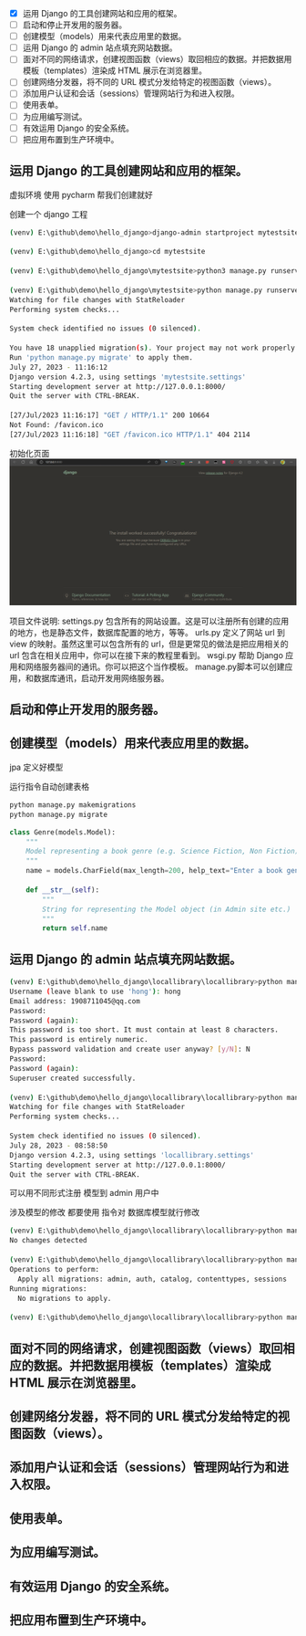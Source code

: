 - [x] 运用 Django 的工具创建网站和应用的框架。
- [ ] 启动和停止开发用的服务器。
- [ ] 创建模型（models）用来代表应用里的数据。
- [ ] 运用 Django 的 admin 站点填充网站数据。
- [ ] 面对不同的网络请求，创建视图函数（views）取回相应的数据。并把数据用模板（templates）渲染成 HTML 展示在浏览器里。
- [ ] 创建网络分发器，将不同的 URL 模式分发给特定的视图函数（views）。
- [ ] 添加用户认证和会话（sessions）管理网站行为和进入权限。
- [ ] 使用表单。
- [ ] 为应用编写测试。
- [ ] 有效运用 Django 的安全系统。
- [ ] 把应用布置到生产环境中。

## 运用 Django 的工具创建网站和应用的框架。

虚拟环境 使用 pycharm 帮我们创建就好

创建一个 django 工程

```bash
(venv) E:\github\demo\hello_django>django-admin startproject mytestsite

(venv) E:\github\demo\hello_django>cd mytestsite

(venv) E:\github\demo\hello_django\mytestsite>python3 manage.py runserver

(venv) E:\github\demo\hello_django\mytestsite>python manage.py runserver
Watching for file changes with StatReloader
Performing system checks...

System check identified no issues (0 silenced).

You have 18 unapplied migration(s). Your project may not work properly until you apply the migrations for app(s): admin, auth, contenttypes, sessions.
Run 'python manage.py migrate' to apply them.
July 27, 2023 - 11:16:12
Django version 4.2.3, using settings 'mytestsite.settings'
Starting development server at http://127.0.0.1:8000/
Quit the server with CTRL-BREAK.

[27/Jul/2023 11:16:17] "GET / HTTP/1.1" 200 10664
Not Found: /favicon.ico
[27/Jul/2023 11:16:18] "GET /favicon.ico HTTP/1.1" 404 2114

```

初始化页面
![](https://raw.githubusercontent.com/HongXiaoHong/images/main/picture/20230727112137.png)

项目文件说明:
settings.py 包含所有的网站设置。这是可以注册所有创建的应用的地方，也是静态文件，数据库配置的地方，等等。 urls.py 定义了网站 url 到 view 的映射。虽然这里可以包含所有的 url，但是更常见的做法是把应用相关的
url 包含在相关应用中，你可以在接下来的教程里看到。 wsgi.py 帮助 Django 应用和网络服务器间的通讯。你可以把这个当作模板。 manage.py脚本可以创建应用，和数据库通讯，启动开发用网络服务器。

## 启动和停止开发用的服务器。

## 创建模型（models）用来代表应用里的数据。

jpa 定义好模型

运行指令自动创建表格

```bash
python manage.py makemigrations
python manage.py migrate

```

```python
class Genre(models.Model):
    """
    Model representing a book genre (e.g. Science Fiction, Non Fiction).
    """
    name = models.CharField(max_length=200, help_text="Enter a book genre (e.g. Science Fiction, French Poetry etc.)")

    def __str__(self):
        """
        String for representing the Model object (in Admin site etc.)
        """
        return self.name
```

## 运用 Django 的 admin 站点填充网站数据。

```bash
(venv) E:\github\demo\hello_django\locallibrary\locallibrary>python manage.py createsuperuser
Username (leave blank to use 'hong'): hong
Email address: 1908711045@qq.com
Password:
Password (again):
This password is too short. It must contain at least 8 characters.
This password is entirely numeric.
Bypass password validation and create user anyway? [y/N]: N
Password:
Password (again):
Superuser created successfully.

(venv) E:\github\demo\hello_django\locallibrary\locallibrary>python manage.py runserver
Watching for file changes with StatReloader
Performing system checks...

System check identified no issues (0 silenced).
July 28, 2023 - 08:58:50
Django version 4.2.3, using settings 'locallibrary.settings'
Starting development server at http://127.0.0.1:8000/
Quit the server with CTRL-BREAK.

```

可以用不同形式注册 模型到 admin 用户中

涉及模型的修改 都要使用 指令对 数据库模型就行修改

```bash
(venv) E:\github\demo\hello_django\locallibrary\locallibrary>python manage.py makemigrations
No changes detected

(venv) E:\github\demo\hello_django\locallibrary\locallibrary>python manage.py migrate
Operations to perform:
  Apply all migrations: admin, auth, catalog, contenttypes, sessions
Running migrations:
  No migrations to apply.

(venv) E:\github\demo\hello_django\locallibrary\locallibrary>python manage.py runserver

```

## 面对不同的网络请求，创建视图函数（views）取回相应的数据。并把数据用模板（templates）渲染成 HTML 展示在浏览器里。

## 创建网络分发器，将不同的 URL 模式分发给特定的视图函数（views）。

## 添加用户认证和会话（sessions）管理网站行为和进入权限。

## 使用表单。

## 为应用编写测试。

## 有效运用 Django 的安全系统。

## 把应用布置到生产环境中。
